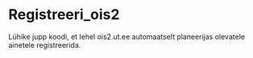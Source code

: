 # Registreeri_ois2
Lühike jupp koodi, et lehel ois2.ut.ee automaatselt planeerijas olevatele ainetele registreerida. 
